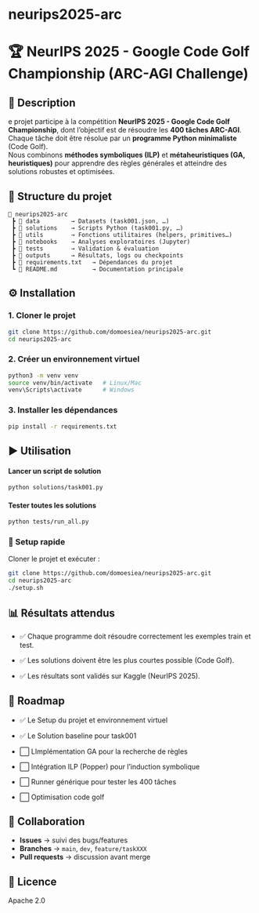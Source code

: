 # neurips2025-arc

# 🏆 NeurIPS 2025 - Google Code Golf Championship (ARC-AGI Challenge)

## 🚀 Description
e projet participe à la compétition **NeurIPS 2025 - Google Code Golf Championship**, dont l’objectif est de résoudre les **400 tâches ARC-AGI**.  
Chaque tâche doit être résolue par un **programme Python minimaliste** (Code Golf).  
Nous combinons **méthodes symboliques (ILP)** et **métaheuristiques (GA, heuristiques)** pour apprendre des règles générales et atteindre des solutions robustes et optimisées.

## 📂 Structure du projet

```text
📂 neurips2025-arc
 ┣ 📂 data         → Datasets (task001.json, …)
 ┣ 📂 solutions    → Scripts Python (task001.py, …)
 ┣ 📂 utils        → Fonctions utilitaires (helpers, primitives…)
 ┣ 📂 notebooks    → Analyses exploratoires (Jupyter)
 ┣ 📂 tests        → Validation & évaluation
 ┣ 📂 outputs      → Résultats, logs ou checkpoints
 ┣ 📄 requirements.txt   → Dépendances du projet
 ┗ 📄 README.md          → Documentation principale

``` 

## ⚙️ Installation

### 1. Cloner le projet
```bash
git clone https://github.com/domoesiea/neurips2025-arc.git
cd neurips2025-arc


```
### 2. Créer un environnement virtuel
``` bash
python3 -m venv venv
source venv/bin/activate   # Linux/Mac
venv\Scripts\activate      # Windows


```
### 3. Installer les dépendances
``` bash
pip install -r requirements.txt
```

## ▶️ Utilisation
#### Lancer un script de solution
```bash
python solutions/task001.py
```
#### Tester toutes les solutions
```bash
python tests/run_all.py
```

### 🚀 Setup rapide
Cloner le projet et exécuter :

```bash
git clone https://github.com/domoesiea/neurips2025-arc.git
cd neurips2025-arc
./setup.sh
```

## 📊 Résultats attendus

- ✅ Chaque programme doit résoudre correctement les exemples train et test.

- ✅ Les solutions doivent être les plus courtes possible (Code Golf).

- ✅ Les résultats sont validés sur Kaggle (NeurIPS 2025).


## 🔬 Roadmap

- ✅ Le Setup du projet et environnement virtuel

- ✅ Le Solution baseline pour task001

- ⬜ LImplémentation GA pour la recherche de règles

- ⬜ Intégration ILP (Popper) pour l’induction symbolique

- ⬜ Runner générique pour tester les 400 tâches

- ⬜ Optimisation code golf



## 👥 Collaboration

- **Issues** → suivi des bugs/features  
- **Branches** → `main`, `dev`, `feature/taskXXX`  
- **Pull requests** → discussion avant merge 

## 📄 Licence
Apache 2.0

